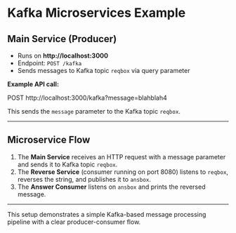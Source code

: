 # Kafka Microservices Example

## Main Service (Producer)

- Runs on **http://localhost:3000**  
- Endpoint: `POST /kafka`  
- Sends messages to Kafka topic `reqbox` via query parameter

**Example API call:**

POST http://localhost:3000/kafka?message=blahblah4


This sends the `message` parameter to the Kafka topic `reqbox`.

---

## Microservice Flow

1. The **Main Service** receives an HTTP request with a message parameter and sends it to Kafka topic `reqbox`.  
2. The **Reverse Service** (consumer running on port 8080) listens to `reqbox`, reverses the string, and publishes it to `ansbox`.  
3. The **Answer Consumer** listens on `ansbox` and prints the reversed message.

---

This setup demonstrates a simple Kafka-based message processing pipeline with a clear producer-consumer flow.
